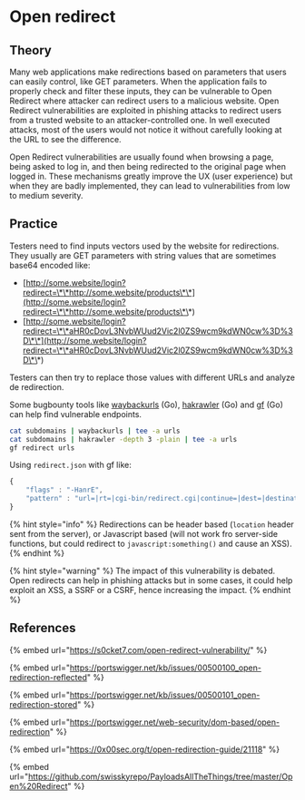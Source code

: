 # Open redirect

## Theory

Many web applications make redirections based on parameters that users can easily control, like GET parameters. When the application fails to properly check and filter these inputs, they can be vulnerable to Open Redirect where attacker can redirect users to a malicious website. Open Redirect vulnerabilities are exploited in phishing attacks to redirect users from a trusted website to an attacker-controlled one. In well executed attacks, most of the users would not notice it without carefully looking at the URL to see the difference.

Open Redirect vulnerabilities are usually found when browsing a page, being asked to log in, and then being redirected to the original page when logged in. These mechanisms greatly improve the UX (user experience) but when they are badly implemented, they can lead to vulnerabilities from low to medium severity.

## Practice

Testers need to find inputs vectors used by the website for redirections. They usually are GET parameters with string values that are sometimes base64 encoded like:

* [http://some.website/login?redirect=\*\*http://some.website/products\*\*](http://some.website/login?redirect=\*\*http://some.website/products\*\*)
* [http://some.website/login?redirect=\*\*aHR0cDovL3NvbWUud2Vic2l0ZS9wcm9kdWN0cw%3D%3D\*\*](http://some.website/login?redirect=\*\*aHR0cDovL3NvbWUud2Vic2l0ZS9wcm9kdWN0cw%3D%3D\*\*)

Testers can then try to replace those values with different URLs and analyze de redirection.

Some bugbounty tools like [waybackurls](https://github.com/tomnomnom/waybackurls) (Go), [hakrawler](https://github.com/hakluke/hakrawler) (Go) and [gf](https://github.com/tomnomnom/gf) (Go) can help find vulnerable endpoints.

```bash
cat subdomains | waybackurls | tee -a urls
cat subdomains | hakrawler -depth 3 -plain | tee -a urls
gf redirect urls
```

Using `redirect.json` with gf like:

```javascript
{
    "flags" : "-HanrE",
    "pattern" : "url=|rt=|cgi-bin/redirect.cgi|continue=|dest=|destination=|go=|out=|redir=|redirect_uri=|redirect_url=|return=|return_path=|returnTo=|rurl=|target=|view=|from_url=|load_url=|file_url=|page_url=|file_name=|page=|folder=|folder_url=|login_url=|img_url=|return_url=|return_to=|next=|redirect=|redirect_to=|logout=|checkout=|checkout_url=|goto=|next_page=|file=|load_file="
}
```

{% hint style="info" %}
Redirections can be header based (`location` header sent from the server), or Javascript based (will not work fro server-side functions, but could redirect to `javascript:something()` and cause an XSS).
{% endhint %}

{% hint style="warning" %}
The impact of this vulnerability is debated. Open redirects can help in phishing attacks but in some cases, it could help exploit an XSS, a SSRF or a CSRF, hence increasing the impact.
{% endhint %}

## References

{% embed url="https://s0cket7.com/open-redirect-vulnerability/" %}

{% embed url="https://portswigger.net/kb/issues/00500100_open-redirection-reflected" %}

{% embed url="https://portswigger.net/kb/issues/00500101_open-redirection-stored" %}

{% embed url="https://portswigger.net/web-security/dom-based/open-redirection" %}

{% embed url="https://0x00sec.org/t/open-redirection-guide/21118" %}

{% embed url="https://github.com/swisskyrepo/PayloadsAllTheThings/tree/master/Open%20Redirect" %}

